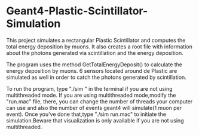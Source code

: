 # Geant4-Plastic-Scintillator-Simulation


This project simulates a rectangular Plastic Scintillator and computes the total energy deposition by muons. It also creates a root file with information about 
the photons generated via scintillation and the energy deposition.

The program uses the method GetTotalEnergyDeposit() to calculate the energy deposition by muons. 
6 sensors located around de Plastic are simulated as well in order to catch the photons generated by scintillation.

To run the program, type "./sim " in the terminal if you are not using multithreaded mode.
If you are using multithreaded mode,modify the "run.mac" file, there, you can change the number of threads your computer can use and also the number of 
events geant4 will simulate(1 muon per event). Once you've done that,type "./sim run.mac" to initiate the simulation.Beware that visualization is only 
available if you are not using multithreaded.

